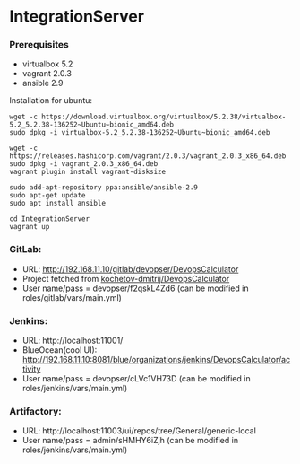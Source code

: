 # IntegrationServer

### Prerequisites
- virtualbox 5.2
- vagrant 2.0.3
- ansible 2.9

Installation for ubuntu:
```
wget -c https://download.virtualbox.org/virtualbox/5.2.38/virtualbox-5.2_5.2.38-136252~Ubuntu~bionic_amd64.deb
sudo dpkg -i virtualbox-5.2_5.2.38-136252~Ubuntu~bionic_amd64.deb

wget -c https://releases.hashicorp.com/vagrant/2.0.3/vagrant_2.0.3_x86_64.deb
sudo dpkg -i vagrant_2.0.3_x86_64.deb
vagrant plugin install vagrant-disksize

sudo add-apt-repository ppa:ansible/ansible-2.9
sudo apt-get update
sudo apt install ansible

cd IntegrationServer
vagrant up
```

### GitLab: 
- URL: http://192.168.11.10/gitlab/devopser/DevopsCalculator
- Project fetched from [kochetov-dmitrij/DevopsCalculator](https://github.com/kochetov-dmitrij/DevopsCalculator)
- User name/pass = devopser/f2qskL4Zd6 (can be modified in roles/gitlab/vars/main.yml)

### Jenkins:
- URL: http://localhost:11001/
- BlueOcean(cool UI): http://192.168.11.10:8081/blue/organizations/jenkins/DevopsCalculator/activity 
- User name/pass = devopser/cLVc1VH73D (can be modified in roles/jenkins/vars/main.yml)

### Artifactory:
- URL: http://localhost:11003/ui/repos/tree/General/generic-local
- User name/pass = admin/sHMHY6iZjh (can be modified in roles/jenkins/vars/main.yml)
